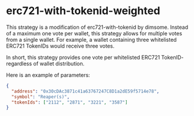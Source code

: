 # erc721-with-tokenid-weighted

This strategy is a modification of erc721-with-tokenid by dimsome. Instead of a maximum one vote per wallet, this strategy allows for multiple votes from a single wallet. For example, a wallet containing three whitelisted ERC721 TokenIDs would receive three votes.

In short, this strategy provides one vote per whitelisted ERC721 TokenID- regardless of wallet distribution.

Here is an example of parameters:

```json
{
  "address": "0x30cDAc3871c41a63767247C8D1a2dE59f5714e78",
  "symbol": "Reaper(s)",
  "tokenIds": ["2112", "2871", "3221", "3587"]
}
```
